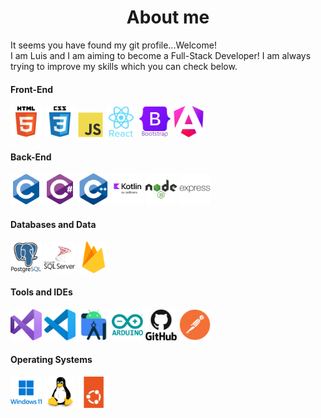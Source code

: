 <div id="Title" align="center">
  <h1>About me</h1>
</div>

<div id="Skills">
It seems you have found my git profile...Welcome!<br/>
  I am Luis and I am aiming to become a Full-Stack Developer! I am always trying to improve my skills which you can check below.

<h4>Front-End</h4>
  <img src="https://github.com/devicons/devicon/blob/v2.16.0/icons/html5/html5-original-wordmark.svg" width="50px" height="50px"></img>
  <img src="https://github.com/devicons/devicon/blob/v2.16.0/icons/css3/css3-original-wordmark.svg" width="50px" height="50px"></img>
  <img src="https://github.com/devicons/devicon/blob/v2.16.0/icons/javascript/javascript-original.svg" width="40px" height="40px"></img>
  <img src="https://github.com/devicons/devicon/blob/v2.16.0/icons/react/react-original-wordmark.svg" width="50px" height="50px"></img>
  <img src="https://github.com/devicons/devicon/blob/v2.16.0/icons/bootstrap/bootstrap-original-wordmark.svg" width="50px" height="50px"></img>
  <img src="https://github.com/devicons/devicon/blob/v2.16.0/icons/angular/angular-original.svg" width="50px" height="50px"></img>
  
  
  <h4>Back-End</h4>
  <img src="https://github.com/devicons/devicon/blob/v2.16.0/icons/c/c-original.svg" width="50px" height="50px"></img>
  <img src="https://github.com/devicons/devicon/blob/v2.16.0/icons/csharp/csharp-original.svg" width="50px" height="50px"></img>
  <img src="https://github.com/devicons/devicon/blob/v2.16.0/icons/cplusplus/cplusplus-original.svg" width="50px" height="50px"></img>
  <img src="https://github.com/devicons/devicon/blob/v2.16.0/icons/kotlin/kotlin-original-wordmark.svg" width="50px" height="50px"></img>
  <img src="https://github.com/devicons/devicon/blob/v2.16.0/icons/nodejs/nodejs-original-wordmark.svg" width="50px" height="50px"></img>
  <img src="https://github.com/devicons/devicon/blob/v2.16.0/icons/express/express-original-wordmark.svg" width="50px" height="50px"></img>
  
  <h4>Databases and Data</h4>
  <img src="https://github.com/devicons/devicon/blob/v2.16.0/icons/postgresql/postgresql-original-wordmark.svg" width="50px" height="50px"></img>  
  <img src="https://github.com/devicons/devicon/blob/v2.16.0/icons/microsoftsqlserver/microsoftsqlserver-original-wordmark.svg" width="50px" height="50px"></img>  
  <img src="https://github.com/devicons/devicon/blob/v2.16.0/icons/firebase/firebase-original.svg" width="50px" height="50px"></img>


  <h4>Tools and IDEs</h4>
  <img src="https://github.com/devicons/devicon/blob/v2.16.0/icons/visualstudio/visualstudio-original.svg" width="50px" height="50px"></img>
  <img src="https://github.com/devicons/devicon/blob/v2.16.0/icons/vscode/vscode-original.svg" width="50px" height="50px"></img>
  <img src="https://github.com/devicons/devicon/blob/v2.16.0/icons/androidstudio/androidstudio-original.svg" width="50px" height="50px"></img>
  <img src="https://github.com/devicons/devicon/blob/v2.16.0/icons/arduino/arduino-original-wordmark.svg" width="50px" height="50px"></img>
  <img src="https://github.com/devicons/devicon/blob/v2.16.0/icons/github/github-original-wordmark.svg" width="50px" height="50px"></img>
  <img src="https://github.com/devicons/devicon/blob/v2.16.0/icons/postman/postman-original.svg" width="50px" height="50px"></img>

  <h4>Operating Systems</h4>
  <img src="https://github.com/devicons/devicon/blob/v2.16.0/icons/windows11/windows11-original-wordmark.svg" width="50px" height="50px"></img>
  <img src="https://github.com/devicons/devicon/blob/v2.16.0/icons/linux/linux-original.svg" width="50px" height="50px"></img>
  <img src="https://github.com/devicons/devicon/blob/v2.16.0/icons/ubuntu/ubuntu-original.svg" width="50px" height="50px"></img>

</div>

